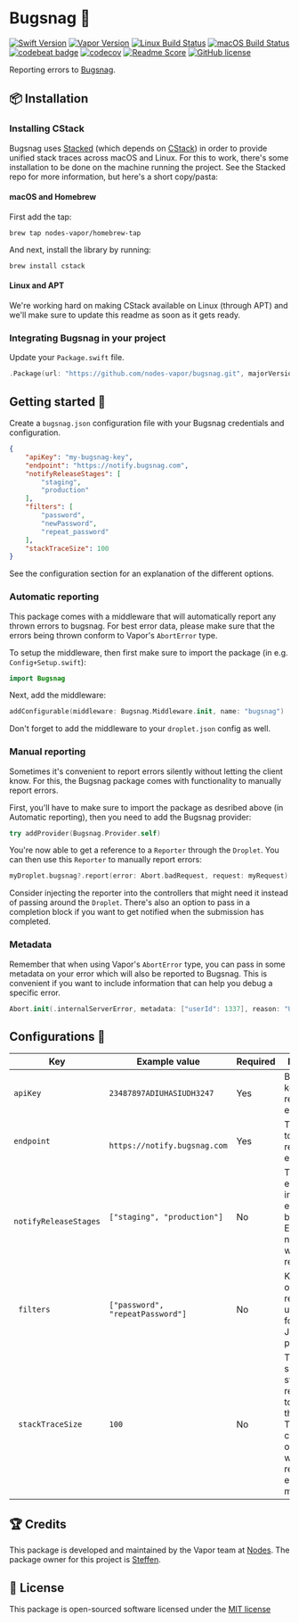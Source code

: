 # Bugsnag 🐛
[![Swift Version](https://img.shields.io/badge/Swift-3.1-brightgreen.svg)](http://swift.org)
[![Vapor Version](https://img.shields.io/badge/Vapor-2-F6CBCA.svg)](http://vapor.codes)
[![Linux Build Status](https://img.shields.io/circleci/project/github/nodes-vapor/bugsnag.svg?label=Linux)](https://circleci.com/gh/nodes-vapor/bugsnag)
[![macOS Build Status](https://img.shields.io/travis/nodes-vapor/bugsnag.svg?label=macOS)](https://travis-ci.org/nodes-vapor/bugsnag)
[![codebeat badge](https://codebeat.co/badges/52c2f960-625c-4a63-ae63-52a24d747da1)](https://codebeat.co/projects/github-com-nodes-vapor-bugsnag)
[![codecov](https://codecov.io/gh/nodes-vapor/bugsnag/branch/master/graph/badge.svg)](https://codecov.io/gh/nodes-vapor/bugsnag)
[![Readme Score](http://readme-score-api.herokuapp.com/score.svg?url=https://github.com/nodes-vapor/bugsnag)](http://clayallsopp.github.io/readme-score?url=https://github.com/nodes-vapor/bugsnag)
[![GitHub license](https://img.shields.io/badge/license-MIT-blue.svg)](https://raw.githubusercontent.com/nodes-vapor/bugsnag/master/LICENSE)


Reporting errors to [Bugsnag](https://www.bugsnag.com/).

## 📦 Installation

### Installing CStack

Bugsnag uses [Stacked](https://github.com/nodes-vapor/stacked) (which depends on [CStack](https://github.com/nodes-vapor/cstack)) in order to provide unified stack traces across macOS and Linux. For this to work, there's some installation to be done on the machine running the project. See the Stacked repo for more information, but here's a short copy/pasta:

#### macOS and Homebrew

First add the tap:

```
brew tap nodes-vapor/homebrew-tap
```

And next, install the library by running:

```
brew install cstack
```

#### Linux and APT

We're working hard on making CStack available on Linux (through APT) and we'll make sure to update this readme as soon as it gets ready.

### Integrating Bugsnag in your project

Update your `Package.swift` file.

```swift
.Package(url: "https://github.com/nodes-vapor/bugsnag.git", majorVersion: 2)
```


## Getting started 🚀

Create a `bugsnag.json` configuration file with your Bugsnag credentials and configuration.

```json
{
    "apiKey": "my-bugsnag-key",
  	"endpoint": "https://notify.bugsnag.com",
    "notifyReleaseStages": [
        "staging",
        "production"
    ],
    "filters": [
        "password",
        "newPassword",
        "repeat_password"
    ],
    "stackTraceSize": 100
}
```

See the configuration section for an explanation of the different options.

### Automatic reporting

This package comes with a middleware that will automatically report any thrown errors to bugsnag. For best error data, please make sure that the errors being thrown conform to Vapor's `AbortError` type. 

To setup the middleware, then first make sure to import the package (in e.g. `Config+Setup.swift`):

```Swift
import Bugsnag
```

Next, add the middleware:

```swift
addConfigurable(middleware: Bugsnag.Middleware.init, name: "bugsnag")
```

Don't forget to add the middleware to your `droplet.json` config as well.

### Manual reporting

Sometimes it's convenient to report errors silently without letting the client know. For this, the Bugsnag package comes with functionality to manually report errors.

First, you'll have to make sure to import the package as desribed above (in Automatic reporting), then you need to add the Bugsnag provider:

```swift
try addProvider(Bugsnag.Provider.self)
```

You're now able to get a reference to a `Reporter` through the `Droplet`. You can then use this `Reporter` to manually report errors:

```swift
myDroplet.bugsnag?.report(error: Abort.badRequest, request: myRequest)
```

Consider injecting the reporter into the controllers that might need it instead of passing around the `Droplet`. There's also an option to pass in a completion block if you want to get notified when the submission has completed.

### Metadata

Remember that when using Vapor's `AbortError` type, you can pass in some metadata on your error which will also be reported to Bugsnag. This is convenient if you want to include information that can help you debug a specific error.

```swift
Abort.init(.internalServerError, metadata: ["userId": 1337], reason: "User failed to login.")
```



## Configurations 🔧

| Key                    | Example value                    | Required | Description                              |
| ---------------------- | -------------------------------- | -------- | ---------------------------------------- |
| `apiKey`               | `23487897ADIUHASIUDH3247`        | Yes      | Bugsnag API key for reporting errors.    |
| `endpoint`             | ` https://notify.bugsnag.com`    | Yes      | The endpoint to hit when reporting errors. |
| ` notifyReleaseStages` | `["staging", "production"]`      | No       | The environments in which errors should be reported. Environments not in the list will not report errors. |
| ` filters`             | `["password", "repeatPassword"]` | No       | Keys to filter out from a requests url-, query-, form and JSON parameters. |
| ` stackTraceSize`      | `100`                            | No       | The default size of the stacktrace to report together with the error. This value can be overruled when reporting errors manually. |


## 🏆 Credits

This package is developed and maintained by the Vapor team at [Nodes](https://www.nodesagency.com).
The package owner for this project is [Steffen](https://github.com/steffendsommer).


## 📄 License

This package is open-sourced software licensed under the [MIT license](http://opensource.org/licenses/MIT)
